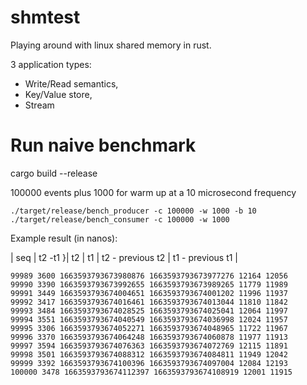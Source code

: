 # shmtest
Playing around with linux shared memory in rust.

3 application types:
* Write/Read semantics,
* Key/Value store,
* Stream

# Run naive benchmark
cargo build --release

100000 events plus 1000 for warm up at a 10 microsecond frequency

`
./target/release/bench_producer -c 100000 -w 1000 -b 10
./target/release/bench_consumer -c 100000 -w 1000
`

Example result (in nanos):

| seq | t2 -t1 }| t2 | t1 | t2 - previous t2 | t1 - previous t1 |

```
99989 3600 1663593793673980876 1663593793673977276 12164 12056
99990 3390 1663593793673992655 1663593793673989265 11779 11989
99991 3449 1663593793674004651 1663593793674001202 11996 11937
99992 3417 1663593793674016461 1663593793674013044 11810 11842
99993 3484 1663593793674028525 1663593793674025041 12064 11997
99994 3551 1663593793674040549 1663593793674036998 12024 11957
99995 3306 1663593793674052271 1663593793674048965 11722 11967
99996 3370 1663593793674064248 1663593793674060878 11977 11913
99997 3594 1663593793674076363 1663593793674072769 12115 11891
99998 3501 1663593793674088312 1663593793674084811 11949 12042
99999 3392 1663593793674100396 1663593793674097004 12084 12193
100000 3478 1663593793674112397 1663593793674108919 12001 11915
```